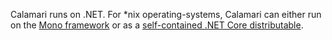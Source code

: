Calamari runs on .NET. For *nix operating-systems, Calamari can either run on the [Mono framework](mono-calamari.md) or as a [self-contained .NET Core distributable](self-contained-calamari.md).   